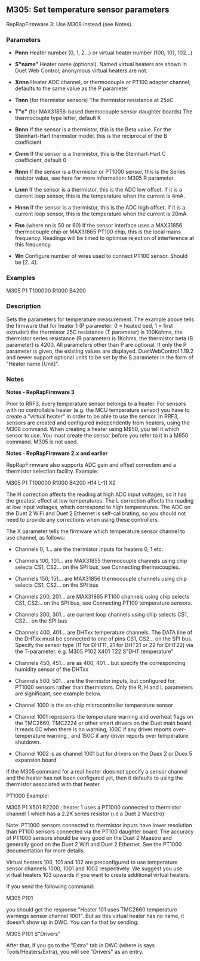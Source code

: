 ## M305: Set temperature sensor parameters

RepRapFirmware 3: Use M308 instead (see Notes).

### Parameters

- **Pnnn** Heater number (0, 1, 2...) or virtual heater number (100, 101, 102...)

- **S"name"** Heater name (optional). Named virtual heaters are shown in Duet Web Control; anonymous virtual heaters are not.

- **Xnnn** Heater ADC channel, or thermocouple or PT100 adapter channel; defaults to the same value as the P parameter

- **Tnnn** (for thermistor sensors) The thermistor resistance at 25oC

- **T"c"** (for MAX31856-based thermocouple sensor daughter boards) The thermocouple type letter, default K

- **Bnnn** If the sensor is a thermistor, this is the Beta value. For the Steinhart-Hart thermistor model, this is the reciprocal of the B coefficient

- **Cnnn** If the sensor is a thermistor, this is the Steinhart-Hart C coefficient, default 0

- **Rnnn** If the sensor is a thermistor or PT1000 sensor, this is the Series resistor value, see here for more information: M305 R parameter.

- **Lnnn** If the sensor is a thermistor, this is the ADC low offset. If it is a current loop sensor, this is the temperature when the current is 4mA.

- **Hnnn** If the sensor is a thermistor, this is the ADC high offset. If it is a current loop sensor, this is the temperature when the current is 20mA.

- **Fnn** (where nn is 50 or 60) If the sensor interface uses a MAX31856 thermocouple chip or MAX31865 PT100 chip, this is the local mains frequency. Readings will be timed to optimise rejection of interference at this frequency.

- **Wn** Configure number of wires used to connect PT100 sensor. Should be \[2..4\].

### Examples

M305 P1 T100000 R1000 B4200

### Description

Sets the parameters for temperature measurement. The example above tells the firmware that for heater 1 (P parameter: 0 = heated bed, 1 = first extruder) the thermistor 25C resistance (T parameter) is 100Kohms, the thermistor series resistance (R parameter) is 1Kohms, the thermistor beta (B parameter) is 4200. All parameters other than P are optional. If only the P parameter is given, the existing values are displayed. DuetWebControl 1.19.2 and newer support optional units to be set by the S parameter in the form of "Heater name \[Unit\]".

### Notes

**Notes - RepRapFirmware 3**

Prior to RRF3, every temperature sensor belongs to a heater. For sensors with no controllable heater (e.g. the MCU temperature sensor) you have to create a "virtual heater" in order to be able to use the sensor. In RRF3, sensors are created and configured independently from heaters, using the M308 command. When creating a heater using M950, you tell it which sensor to use. You must create the sensor before you refer to it in a M950 command. M305 is not used.

**Notes - RepRapFirmware 2.x and earlier**

RepRapFirmware also supports ADC gain and offset correction and a thermistor selection facility. Example:

M305 P1 T100000 R1000 B4200 H14 L-11 X2

The H correction affects the reading at high ADC input voltages, so it has the greatest effect at low temperatures. The L correction affects the reading at low input voltages, which correspond to high temperatures. The ADC on the Duet 2 WiFi and Duet 2 Ethernet is self-calibrating, so you should not need to provide any corrections when using these controllers.

The X parameter tells the firmware which temperature sensor channel to use channel, as follows:

- Channels 0, 1... are the thermistor inputs for heaters 0, 1 etc.

- Channels 100, 101... are MAX31855 thermocouple channels using chip selects CS1, CS2... on the SPI bus, see Connecting thermocouples.

- Channels 150, 151... are MAX31856 thermocouple channels using chip selects CS1, CS2... on the SPI bus

- Channels 200, 201... are MAX31865 PT100 channels using chip selects CS1, CS2... on the SPI bus, see Connecting PT100 temperature sensors.

- Channels 300, 301... are current loop channels using chip selects CS1, CS2... on the SPI bus

- Channels 400, 401... are DHTxx temperature channels. The DATA line of the DHTxx must be connected to one of pins CS1, CS2... on the SPI bus. Specify the sensor type (11 for DHT11, 21 for DHT21 or 22 for DHT22) via the T-parameter. e.g. M305 P102 X401 T22 S"DHT temperature"

- Channels 450, 451... are as 400, 401... but specify the corresponding humidity sensor of the DHTxx

- Channels 500, 501... are the thermistor inputs, but configured for PT1000 sensors rather than thermistors. Only the R, H and L parameters are significant, see example below.

- Channel 1000 is the on-chip microcontroller temperature sensor

- Channel 1001 represents the temperature warning and overheat flags on the TMC2660, TMC2224 or other smart drivers on the Duet main board. It reads 0C when there is no warning, 100C if any driver reports over-temperature warning , and 150C if any driver reports over temperature shutdown.

- Channel 1002 is as channel 1001 but for drivers on the Duex 2 or Duex 5 expansion board.

If the M305 command for a real heater does not specify a sensor channel and the heater has not been configured yet, then it defaults to using the thermistor associated with that heater.

PT1000 Example:

M305 P1 X501 R2200 ; heater 1 uses a PT1000 connected to thermistor channel 1 which has a 2.2K series resistor (i.e a Duet 2 Maestro)

Note: PT1000 sensors connected to thermistor inputs have lower resolution than PT100 sensors connected via the PT100 daughter board. The accuracy of PT1000 sensors should be very good on the Duet 2 Maestro and generally good on the Duet 2 Wifi and Duet 2 Ethernet. See the PT1000 documentation for more details.

Virtual heaters 100, 101 and 102 are preconfigured to use temperature sensor channels 1000, 1001 and 1002 respectively. We suggest you use virtual heaters 103 upwards if you want to create additional virtual heaters.

If you send the following command:

M305 P101

you should get the response "Heater 101 uses TMC2660 temperature warnings sensor channel 1001". But as this virtual heater has no name, it doesn't show up in DWC. You can fix that by sending:

M305 P101 S"Drivers"

After that, if you go to the "Extra" tab in DWC (where is says Tools/Heaters/Extra), you will see "Drivers" as an entry.

